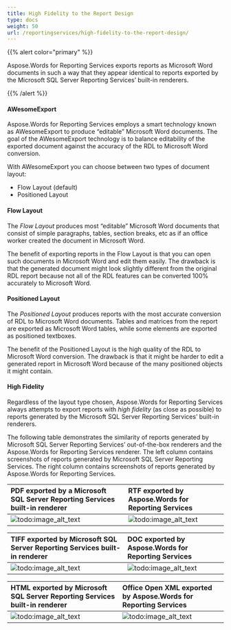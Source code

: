 ```yaml
---
title: High Fidelity to the Report Design
type: docs
weight: 50
url: /reportingservices/high-fidelity-to-the-report-design/
---
```


{{% alert color="primary" %}} 

Aspose.Words for Reporting Services exports reports as Microsoft Word documents in such a way that they appear identical to reports exported by the Microsoft SQL Server Reporting Services’ built-in renderers. 

{{% /alert %}} 

#### AWesomeExport

Aspose.Words for Reporting Services employs a smart technology known as AWesomeExport to produce “editable” Microsoft Word documents. The goal of the AWesomeExport technology is to balance editability of the exported document against the accuracy of the RDL to Microsoft Word conversion.

With AWesomeExport you can choose between two types of document layout: 

- Flow Layout (default) 
- Positioned Layout 

#### Flow Layout

The *Flow Layout* produces most “editable” Microsoft Word documents that consist of simple paragraphs, tables, section breaks, etc as if an office worker created the document in Microsoft Word.

The benefit of exporting reports in the Flow Layout is that you can open such documents in Microsoft Word and edit them easily. The drawback is that the generated document might look slightly different from the original RDL report because not all of the RDL features can be converted 100% accurately to Microsoft Word. 

#### Positioned Layout

The *Positioned Layout* produces reports with the most accurate conversion of RDL to Microsoft Word documents. Tables and matrices from the report are exported as Microsoft Word tables, while some elements are exported as positioned textboxes.

The benefit of the Positioned Layout is the high quality of the RDL to Microsoft Word conversion. The drawback is that it might be harder to edit a generated report in Microsoft Word because of the many positioned objects it might contain. 

#### High Fidelity

Regardless of the layout type chosen, Aspose.Words for Reporting Services always attempts to export reports with *high fidelity* (as close as possible) to reports generated by the Microsoft SQL Server Reporting Services’ built-in renderers.

The following table demonstrates the similarity of reports generated by Microsoft SQL Server Reporting Services’ out-of-the-box renderers and the Aspose.Words for Reporting Services renderer. The left column contains screenshots of reports generated by Microsoft SQL Server Reporting Services. The right column contains screenshots of reports generated by Aspose.Words for Reporting Services. 

|PDF exported by a Microsoft SQL Server Reporting Services built-in renderer |RTF exported by Aspose.Words for Reporting Services |
| :- | :- |
|![todo:image_alt_text](high-fidelity-to-the-report-design_1.png)|![todo:image_alt_text](high-fidelity-to-the-report-design_2.png)|


|TIFF exported by Microsoft SQL Server Reporting Services built-in renderer |DOC exported by Aspose.Words for Reporting Services |
| :- | :- |
|![todo:image_alt_text](high-fidelity-to-the-report-design_3.png)|![todo:image_alt_text](high-fidelity-to-the-report-design_4.png)|


|HTML exported by Microsoft SQL Server Reporting Services built-in renderer |Office Open XML exported by Aspose.Words for Reporting Services |
| :- | :- |
|![todo:image_alt_text](high-fidelity-to-the-report-design_5.png)|![todo:image_alt_text](high-fidelity-to-the-report-design_6.png)|

